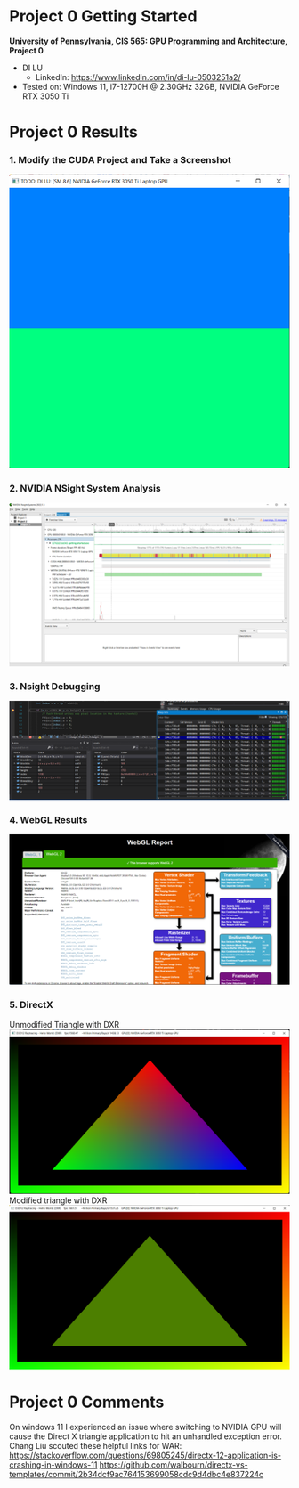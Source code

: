 Project 0 Getting Started
====================

**University of Pennsylvania, CIS 565: GPU Programming and Architecture, Project 0**

* DI LU
  * LinkedIn: https://www.linkedin.com/in/di-lu-0503251a2/
* Tested on: Windows 11, i7-12700H @ 2.30GHz 32GB, NVIDIA GeForce RTX 3050 Ti

Project 0 Results
====================
### 1. Modify the CUDA Project and Take a Screenshot
![](images/DiResult2.png)
### 2. NVIDIA NSight System Analysis
![](images/NSight.png)
### 3. Nsight Debugging
![](images/warp2.png)
### 4. WebGL Results
![](images/webgl.png)
### 5. DirectX
Unmodified Triangle with DXR
![](images/tri.png)
Modified triangle with DXR
![](images/triSolid.png)

Project 0 Comments
=====================
On windows 11 I experienced an issue where switching to NVIDIA GPU will cause the Direct X triangle application to hit an unhandled exception error. Chang Liu scouted these helpful links for WAR:
https://stackoverflow.com/questions/69805245/directx-12-application-is-crashing-in-windows-11
https://github.com/walbourn/directx-vs-templates/commit/2b34dcf9ac764153699058cdc9d4dbc4e837224c
